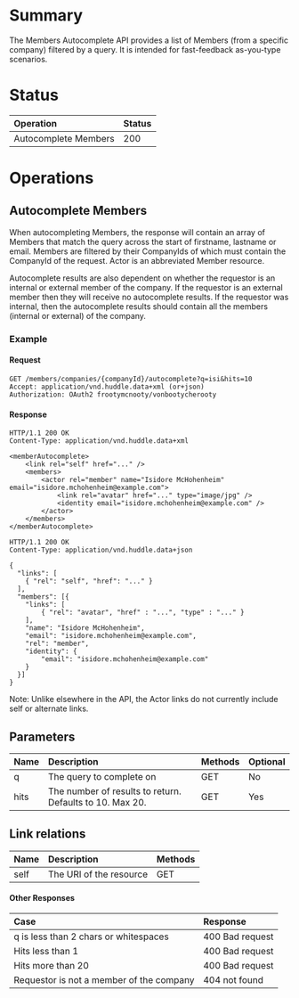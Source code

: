 # Summary #

The Members Autocomplete API provides a list of Members (from a specific company) filtered by a query. It is intended for fast-feedback as-you-type scenarios.

# Status #
| **Operation** | **Status** |
|:--------------|:-----------|
|Autocomplete Members|200         |

# Operations #

## Autocomplete Members ##

When autocompleting Members, the response will contain an array of Members that match the query across the start of firstname, lastname or email. Members are filtered by their CompanyIds of which must contain the CompanyId of the request. Actor is an abbreviated Member resource.

Autocomplete results are also dependent on whether the requestor is an internal or external member of the company. If the requestor is an external member then they will receive no autocomplete results. If the requestor was internal, then the autocomplete results should contain all the members (internal or external) of the company. 

### Example ###

#### Request ####

```
GET /members/companies/{companyId}/autocomplete?q=isi&hits=10
Accept: application/vnd.huddle.data+xml (or+json)
Authorization: OAuth2 frootymcnooty/vonbootycherooty
```

#### Response ####
```
HTTP/1.1 200 OK
Content-Type: application/vnd.huddle.data+xml
```
```
<memberAutocomplete>
    <link rel="self" href="..." />
    <members>
        <actor rel="member" name="Isidore McHohenheim" email="isidore.mchohenheim@example.com">
            <link rel="avatar" href="..." type="image/jpg" />
            <identity email="isidore.mchohenheim@example.com" />
        </actor>
    </members>
</memberAutocomplete>
```
```
HTTP/1.1 200 OK
Content-Type: application/vnd.huddle.data+json
```
```
{
  "links": [
    { "rel": "self", "href": "..." }
  ],
  "members": [{
    "links": [
        { "rel": "avatar", "href" : "...", "type" : "..." }
    ],
    "name": "Isidore McHohenheim",
    "email": "isidore.mchohenheim@example.com",
    "rel": "member",
    "identity": {
        "email": "isidore.mchohenheim@example.com"
    }
  }]
}
```

Note: Unlike elsewhere in the API, the Actor links do not currently include self or alternate links.

## Parameters ##
| **Name** | **Description** | **Methods** | **Optional** |
|:---------|:----------------|:------------|:-------------|
| q        | The query to complete on | GET         | No           |
| hits     | The number of results to return. Defaults to 10. Max 20. | GET         | Yes          |

## Link relations ##
| **Name** | **Description** | **Methods** |
|:---------|:----------------|:------------|
| self     | The URI of the resource | GET         |

#### Other Responses ####

|Case|Response|
|:---|:-------|
|q is less than 2 chars or whitespaces|400 Bad request|
|Hits less than 1 |400 Bad request|
|Hits more than 20|400 Bad request|
|Requestor is not a member of the company|404 not found|
